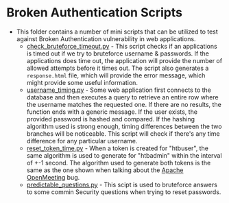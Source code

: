# Broken Authentication Scripts
- This folder contains a number of mini scripts that can be utilized to test against Broken Authentication vulnerability in web applications. 
	- [check_bruteforce_timeout.py](./check_bruteforce_timeout.py) - This script checks if an applications is timed out if we try to bruteforce username & passwords. If the applications does time out, the application will provide the number of allowed attempts before it times out. The script also generates a `response.html` file, which will provide the error message, which might provide some useful information.
	- [username_timing.py](./username_timing.py) - Some web application first connects to the database and then executes a query to retrieve an entire row where the username matches the requested one. If there are no results, the function ends with a generic message. If the user exists, the provided password is hashed and compared. If the hashing algorithm used is strong enough, timing differences between the two branches will be noticeable. This script will check if there's any time difference for any particular username.
	- [reset_token_time.py](./reset_token_time.py) - When a token is created for "htbuser", the same algorithm is used to generate for "htbadmin" within the interval of +-1 second. The algorithm used to generate both tokens is the same as the one shown when talking about the [Apache OpenMeeting](https://www.cvedetails.com/cve/CVE-2016-0783/) bug.
	- [predictable_questions.py](./predictable_questions.py) - This scipt is used to bruteforce answers to some commin Security questions when trying to reset passwords. 	
